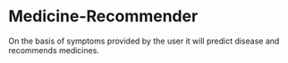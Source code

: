 # Medicine-Recommender
On the basis of symptoms provided by the user it will predict disease and recommends medicines.
